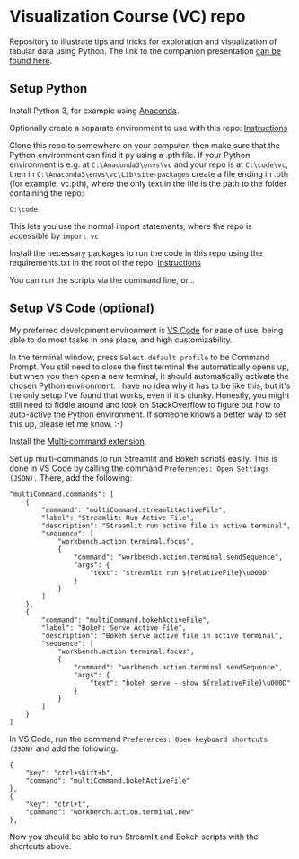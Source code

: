 # Visualization Course (VC) repo
Repository to illustrate tips and tricks for exploration and visualization of tabular data using Python. The link to the companion presentation [can be found here](https://docs.google.com/presentation/d/1qKf_4JmTFqb-OldIl1Fp1gvSKnPdeFfY531qPktCGRc/edit?usp=sharing).

## Setup Python
Install Python 3, for example using [Anaconda](https://www.anaconda.com/products/individual).

Optionally create a separate environment to use with this repo: [Instructions](https://docs.anaconda.com/anaconda/navigator/getting-started/#navigator-managing-environments)

Clone this repo to somewhere on your computer, then make sure that the Python environment can find it py using a .pth file. If your Python environment is e.g. at `C:\Anaconda3\envs\vc` and your repo is at `C:\code\vc`, then in `C:\Anaconda3\envs\vc\Lib\site-packages` create a file ending in .pth (for example, vc.pth), where the only text in the file is the path to the folder containing the repo:

```
C:\code
```
This lets you use the normal import statements, where the repo is accessible by `import vc`

Install the necessary packages to run the code in this repo using the requirements.txt in the root of the repo: [Instructions](https://note.nkmk.me/en/python-pip-install-requirements/)

You can run the scripts via the command line, or...

## Setup VS Code (optional)
My preferred development environment is [VS Code](https://code.visualstudio.com/) for ease of use, being able to do most tasks in one place, and high customizability.

In the terminal window, press `Select default profile` to be Command Prompt. You still need to close the first terminal the automatically opens up, but when you then open a new terminal, it should automatically activate the chosen Python environment. I have no idea why it has to be like this, but it's the only setup I've found that works, even if it's clunky. Honestly, you might still need to fiddle around and look on StackOverflow to figure out how  to auto-active the Python environment. If someone knows a better way to set this up, please let me know. :-)

Install the [Multi-command extension](https://marketplace.visualstudio.com/items?itemName=ryuta46.multi-command).

Set up multi-commands to run Streamlit and Bokeh scripts easily. This is done in VS Code by calling the command `Preferences: Open Settings (JSON).` There, add the following:

```
"multiCommand.commands": [
    {
        "command": "multiCommand.streamlitActiveFile",
        "label": "Streamlit: Run Active File",
        "description": "Streamlit run active file in active terminal",
        "sequence": [
            "workbench.action.terminal.focus",
            {
                "command": "workbench.action.terminal.sendSequence",
                "args": {
                    "text": "streamlit run ${relativeFile}\u000D"
                }
            }
        ]
    },
    {
        "command": "multiCommand.bokehActiveFile",
        "label": "Bokeh: Serve Active File",
        "description": "Bokeh serve active file in active terminal",
        "sequence": [
            "workbench.action.terminal.focus",
            {
                "command": "workbench.action.terminal.sendSequence",
                "args": {
                    "text": "bokeh serve --show ${relativeFile}\u000D"
                }
            }
        ]
    }
]
```
In VS Code, run the command `Preferences: Open keyboard shortcuts (JSON)` and add the following:
```
{
    "key": "ctrl+shift+b",
    "command": "multiCommand.bokehActiveFile"
},
{
    "key": "ctrl+t",
    "command": "workbench.action.terminal.new"
},
```
Now you should be able to run Streamlit and Bokeh scripts with the shortcuts above.
